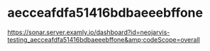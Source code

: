 # aecceafdfa51416bdbaeeebffone
https://sonar.server.examly.io/dashboard?id=neojarvis-testing_aecceafdfa51416bdbaeeebffone&amp;codeScope=overall
